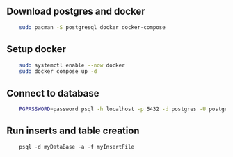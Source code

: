 ## Download postgres and docker
```bash
    sudo pacman -S postgresql docker docker-compose
```  

## Setup docker
```bash
    sudo systemctl enable --now docker
    sudo docker compose up -d
```  

## Connect to database
```bash
    PGPASSWORD=password psql -h localhost -p 5432 -d postgres -U postgres
```

## Run inserts and table creation
```
    psql -d myDataBase -a -f myInsertFile
```